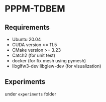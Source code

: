 # PPPM-TDBEM

## Requirements

- Ubuntu 20.04
- CUDA version >= 11.5
- CMake version >= 3.23
- Catch2 (for unit test)
- docker (for fix mesh using pymesh)
- libglfw3-dev libglew-dev (for visualization)

## Experiments

under `experiments` folder

